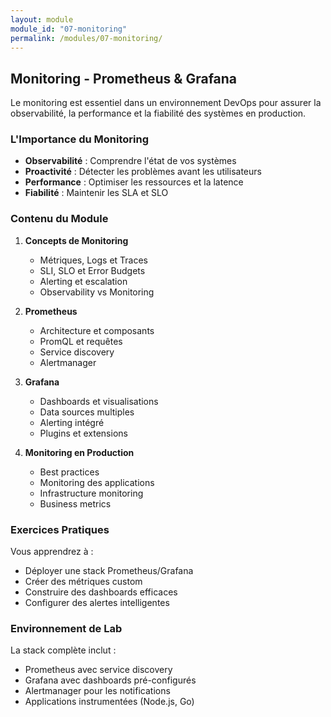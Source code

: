 ```yaml
---
layout: module
module_id: "07-monitoring"
permalink: /modules/07-monitoring/
---
```


## Monitoring - Prometheus & Grafana

Le monitoring est essentiel dans un environnement DevOps pour assurer la observabilité, la performance et la fiabilité des systèmes en production.

### L'Importance du Monitoring

- **Observabilité** : Comprendre l'état de vos systèmes
- **Proactivité** : Détecter les problèmes avant les utilisateurs
- **Performance** : Optimiser les ressources et la latence
- **Fiabilité** : Maintenir les SLA et SLO

### Contenu du Module

1. **Concepts de Monitoring**
   - Métriques, Logs et Traces
   - SLI, SLO et Error Budgets
   - Alerting et escalation
   - Observability vs Monitoring

2. **Prometheus**
   - Architecture et composants
   - PromQL et requêtes
   - Service discovery
   - Alertmanager

3. **Grafana**
   - Dashboards et visualisations
   - Data sources multiples
   - Alerting intégré
   - Plugins et extensions

4. **Monitoring en Production**
   - Best practices
   - Monitoring des applications
   - Infrastructure monitoring
   - Business metrics

### Exercices Pratiques

Vous apprendrez à :
- Déployer une stack Prometheus/Grafana
- Créer des métriques custom
- Construire des dashboards efficaces
- Configurer des alertes intelligentes

### Environnement de Lab

La stack complète inclut :
- Prometheus avec service discovery
- Grafana avec dashboards pré-configurés
- Alertmanager pour les notifications
- Applications instrumentées (Node.js, Go)